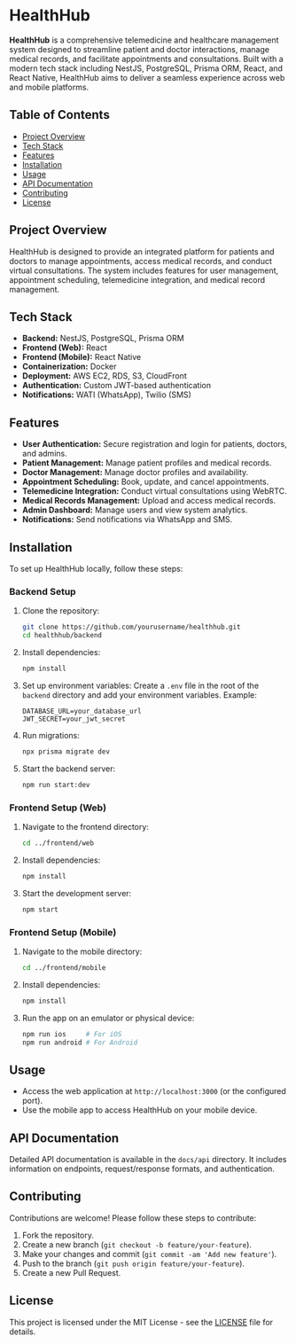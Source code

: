 # HealthHub

**HealthHub** is a comprehensive telemedicine and healthcare management system designed to streamline patient and doctor interactions, manage medical records, and facilitate appointments and consultations. Built with a modern tech stack including NestJS, PostgreSQL, Prisma ORM, React, and React Native, HealthHub aims to deliver a seamless experience across web and mobile platforms.

## Table of Contents
* [Project Overview](#project-overview)
* [Tech Stack](#tech-stack)
* [Features](#features)
* [Installation](#installation)
* [Usage](#usage)
* [API Documentation](#api-documentation)
* [Contributing](#contributing)
* [License](#license)

## Project Overview

HealthHub is designed to provide an integrated platform for patients and doctors to manage appointments, access medical records, and conduct virtual consultations. The system includes features for user management, appointment scheduling, telemedicine integration, and medical record management.

## Tech Stack

* **Backend:** NestJS, PostgreSQL, Prisma ORM
* **Frontend (Web):** React
* **Frontend (Mobile):** React Native
* **Containerization:** Docker
* **Deployment:** AWS EC2, RDS, S3, CloudFront
* **Authentication:** Custom JWT-based authentication
* **Notifications:** WATI (WhatsApp), Twilio (SMS)

## Features

* **User Authentication:** Secure registration and login for patients, doctors, and admins.
* **Patient Management:** Manage patient profiles and medical records.
* **Doctor Management:** Manage doctor profiles and availability.
* **Appointment Scheduling:** Book, update, and cancel appointments.
* **Telemedicine Integration:** Conduct virtual consultations using WebRTC.
* **Medical Records Management:** Upload and access medical records.
* **Admin Dashboard:** Manage users and view system analytics.
* **Notifications:** Send notifications via WhatsApp and SMS.

## Installation

To set up HealthHub locally, follow these steps:

### Backend Setup

1. Clone the repository:
   ```bash
   git clone https://github.com/yourusername/healthhub.git
   cd healthhub/backend
   ```

2. Install dependencies:
   ```bash
   npm install
   ```

3. Set up environment variables:
   Create a `.env` file in the root of the `backend` directory and add your environment variables. Example:
   ```
   DATABASE_URL=your_database_url
   JWT_SECRET=your_jwt_secret
   ```

4. Run migrations:
   ```bash
   npx prisma migrate dev
   ```

5. Start the backend server:
   ```bash
   npm run start:dev
   ```

### Frontend Setup (Web)

1. Navigate to the frontend directory:
   ```bash
   cd ../frontend/web
   ```

2. Install dependencies:
   ```bash
   npm install
   ```

3. Start the development server:
   ```bash
   npm start
   ```

### Frontend Setup (Mobile)

1. Navigate to the mobile directory:
   ```bash
   cd ../frontend/mobile
   ```

2. Install dependencies:
   ```bash
   npm install
   ```

3. Run the app on an emulator or physical device:
   ```bash
   npm run ios     # For iOS
   npm run android # For Android
   ```

## Usage

* Access the web application at `http://localhost:3000` (or the configured port).
* Use the mobile app to access HealthHub on your mobile device.

## API Documentation

Detailed API documentation is available in the `docs/api` directory. It includes information on endpoints, request/response formats, and authentication.

## Contributing

Contributions are welcome! Please follow these steps to contribute:

1. Fork the repository.
2. Create a new branch (`git checkout -b feature/your-feature`).
3. Make your changes and commit (`git commit -am 'Add new feature'`).
4. Push to the branch (`git push origin feature/your-feature`).
5. Create a new Pull Request.

## License

This project is licensed under the MIT License - see the [LICENSE](LICENSE) file for details.
